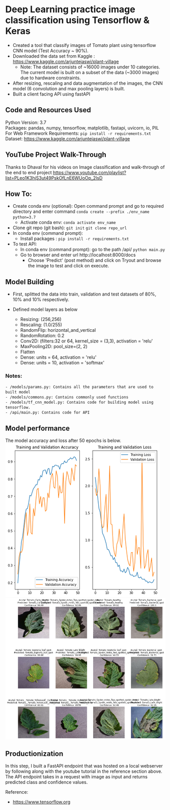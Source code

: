 # Deep Learning practice image classification using Tensorflow &amp; Keras
- Created a tool that classify images of Tomato plant using tensorflow CNN model (Test Accuracy ~ 90%).
- Downloaded the data set from Kaggle : https://www.kaggle.com/arjuntejaswi/plant-village
	- Note: The dataset consists of ~16000 images under 10 categories. The current model is built on a subset of the data (~3000 images) due to hardware constraints.
- After resizing, rescaling and data augmentation of the images, the CNN model (6 convolution and max pooling layers) is built.
- Built a client facing API using fastAPI
## Code and Resources Used
Python Version: 3.7\
Packages: pandas, numpy, tensorflow, matplotlib, fastapi, uvicorn, io, PIL\
For Web Framework Requirements: ```pip install -r requirements.txt```\
Dataset: https://www.kaggle.com/arjuntejaswi/plant-village

## YouTube Project Walk-Through
Thanks to Dhaval for his videos on Image classification and walk-through of the end to end project
https://www.youtube.com/playlist?list=PLeo1K3hjS3ut49PskOfLnE6WUoOp_2lsD

## How To:
- Create conda env (optional): Open command prompt and go to required directory and enter command ```conda create --prefix ./env_name python=3.7```
  - Activate conda env: ```conda activate env_name```
- Clone git repo (git bash): ```git init``` ```git clone repo_url```
- In conda env (command prompt):
  - Install packages : ```pip install -r requirements.txt```
- To test API:
  - In conda env (command prompt): go to the path /api/ ```python main.py```
  - Go to browser and enter url http://localhost:8000/docs
	- Choose 'Predict' (post method) and click on Tryout and browse the image to test and click on execute.

## Model Building

- First, splitted the data into train, validation and test datasets of 80%, 10% and 10% respectively.

- Defined model layers as below
	- Resizing: (256,256)
	- Rescaling: (1.0/255)
	- RandomFlip: horizontal_and_vertical
	- RandomRotation: 0.2
	- Conv2D: (filters:32 or 64, kernel_size = (3,3), activation = 'relu'
	- MaxPooling2D: pool_size=(2, 2)
	- Flatten
	- Dense: units = 64, activation = 'relu'
	- Dense: units = 10, activation = 'softmax'
	
### Notes:
	- /models/params.py: Contains all the parameters that are used to built model
	- /models/commons.py: Contains commonly used functions
	- /models/tf_cnn_model.py: Contains code for building model using tensorflow.
	- /api/main.py: Contains code for API

## Model performance
The model accuracy and loss after 50 epochs is below.\
![Alt text](/models/Training_validation_accuracy_loss.png?raw=true "Training_Validation Accuracy and Loss") \
![Alt text](/models/predicted_12_tomato_leaves.png?raw=true "Prediction of Random Tomato Leaves")

## Productionization
In this step, I built a FastAPI endpoint that was hosted on a local webserver by following along with the youtube tutorial in the reference section above. The API endpoint takes in a request with image as input and returns predicted class and confidence values.

Reference: 
- https://www.tensorflow.org
